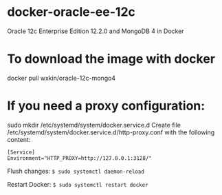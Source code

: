 # docker-oracle-ee-12c
Oracle 12c Enterprise Edition 12.2.0 and MongoDB 4 in Docker


# To download the image with docker 

docker pull wxkin/oracle-12c-mongo4

# If you need a proxy configuration:
sudo mkdir /etc/systemd/system/docker.service.d
Create file /etc/systemd/system/docker.service.d/http-proxy.conf with the following content:

```
[Service]
Environment="HTTP_PROXY=http://127.0.0.1:3128/"
```

Flush changes:
`$ sudo systemctl daemon-reload`

Restart Docker:
`$ sudo systemctl restart docker`
